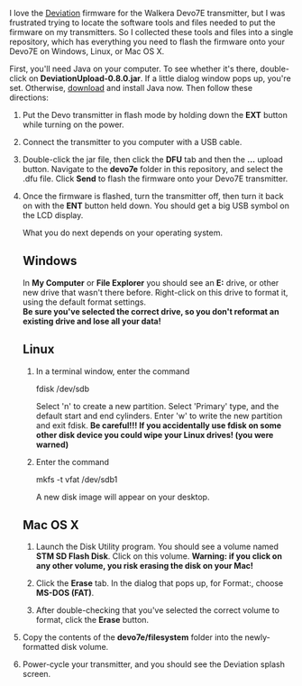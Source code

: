I love the [Deviation](https://www.deviationtx.com/) 
firmware for the Walkera Devo7E transmitter, but I was frustrated trying to locate the software tools
and files needed to put the firmware on my transmitters. So I collected these
tools and files into a single repository, which has everything you need to
flash the firmware onto your Devo7E on Windows, Linux, or Mac OS X.

First, you'll need Java on your computer. To see whether it's there, double-click on <b>DeviationUpload-0.8.0.jar</b>.
If a little dialog window pops up, you're set.  Otherwise, <a href="https://java.com/en/">download</a> and install 
Java now.  Then follow these directions:

<ol>
<p><li> Put the Devo transmitter in flash mode by holding down the <b>EXT</b> button while turning on the power.

<p><li> Connect the transmitter to you computer with a USB cable.

<p><li> Double-click the jar file, then click the <b>DFU</b> tab and then the <b>...</b> upload button.  Navigate to 
the <b>devo7e</b> folder in this repository, and select the .dfu file.  Click <b>Send</b> to flash the firmware onto
your Devo7E transmitter.

<p><li> Once the firmware is flashed, turn the transmitter off, then turn it back on with the <b>ENT</b> button held down.
You should get a big USB symbol on the LCD display.

What you do next depends on your operating system.  

<h2>Windows</h2>

In <b>My Computer</b> or <b>File Explorer</b> you should see an <b>E:</b> drive, or other new drive that
wasn't there before. Right-click on this drive to format it, using the default format settings.  
<b> Be sure you've selected the correct drive, so you don't reformat an existing drive and lose all your data!</b>

<h2>Linux</h2>

<ol>

<p><li> In a terminal window, enter the command

  fdisk /dev/sdb

Select 'n' to create a new partition. Select 'Primary' type, and the default
start and end cylinders. Enter 'w' to write the new partition and exit fdisk.
<b>Be careful!!! If you accidentally use fdisk on some other disk device you
could wipe your Linux drives! (you were warned)</b>

<p><li> Enter the command 

  mkfs -t vfat /dev/sdb1

A new disk image will appear on your desktop.

</ol>

<h2>Mac OS X</h2>

<ol>
<li> Launch the Disk Utility program.  You should see a volume named <b>STM SD Flash Disk</b>.  Click on this volume.
<b>Warning: if you click on any other volume, you risk erasing the disk on your Mac!</b>
<p><li>Click the <b>Erase</b> tab.  In the dialog that pops up, for Format:, choose <b>MS-DOS (FAT)</b>.  
<p><li>After double-checking that you've selected the correct volume to format, click the <b>Erase</b> button.
<p>
</ol>

<p><li>Copy the contents of the <b>devo7e/filesystem</b> folder into the newly-formatted disk volume.
<p><li> Power-cycle your transmitter, and you should see the Deviation splash screen.
</ol>
